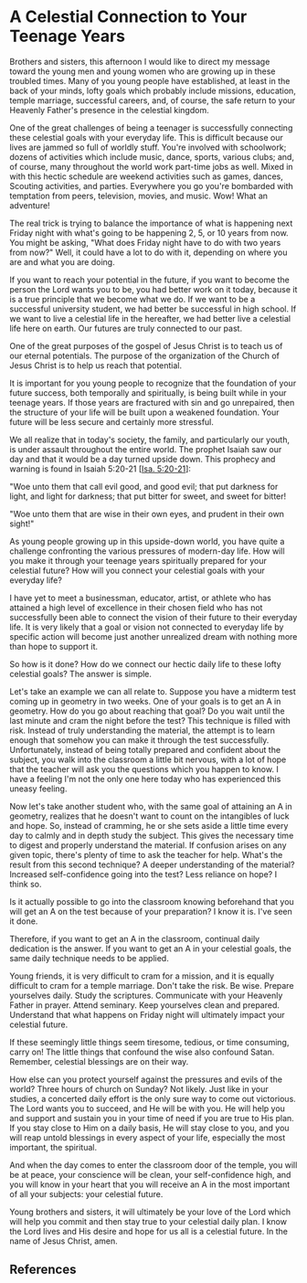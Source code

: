 # A Celestial Connection to Your Teenage Years

Brothers and sisters, this afternoon I would like to direct my message toward
the young men and young women who are growing up in these troubled times. Many
of you young people have established, at least in the back of your minds,
lofty goals which probably include missions, education, temple marriage,
successful careers, and, of course, the safe return to your Heavenly Father's
presence in the celestial kingdom.

One of the great challenges of being a teenager is successfully connecting
these celestial goals with your everyday life. This is difficult because our
lives are jammed so full of worldly stuff. You're involved with schoolwork;
dozens of activities which include music, dance, sports, various clubs; and,
of course, many throughout the world work part-time jobs as well. Mixed in
with this hectic schedule are weekend activities such as games, dances,
Scouting activities, and parties. Everywhere you go you're bombarded with
temptation from peers, television, movies, and music. Wow! What an adventure!

The real trick is trying to balance the importance of what is happening next
Friday night with what's going to be happening 2, 5, or 10 years from now. You
might be asking, "What does Friday night have to do with two years from now?"
Well, it could have a lot to do with it, depending on where you are and what
you are doing.

If you want to reach your potential in the future, if you want to become the
person the Lord wants you to be, you had better work on it today, because it
is a true principle that we become what we do. If we want to be a successful
university student, we had better be successful in high school. If we want to
live a celestial life in the hereafter, we had better live a celestial life
here on earth. Our futures are truly connected to our past.

One of the great purposes of the gospel of Jesus Christ is to teach us of our
eternal potentials. The purpose of the organization of the Church of Jesus
Christ is to help us reach that potential.

It is important for you young people to recognize that the foundation of your
future success, both temporally and spiritually, is being built while in your
teenage years. If those years are fractured with sin and go unrepaired, then
the structure of your life will be built upon a weakened foundation. Your
future will be less secure and certainly more stressful.

We all realize that in today's society, the family, and particularly our
youth, is under assault throughout the entire world. The prophet Isaiah saw
our day and that it would be a day turned upside down. This prophecy and
warning is found in Isaiah 5:20-21 [[Isa.
5:20-21](/scriptures/ot/isa/5.20-21?lang=eng#19)]:

"Woe unto them that call evil good, and good evil; that put darkness for
light, and light for darkness; that put bitter for sweet, and sweet for
bitter!

"Woe unto them that are wise in their own eyes, and prudent in their own
sight!"

As young people growing up in this upside-down world, you have quite a
challenge confronting the various pressures of modern-day life. How will you
make it through your teenage years spiritually prepared for your celestial
future? How will you connect your celestial goals with your everyday life?

I have yet to meet a businessman, educator, artist, or athlete who has
attained a high level of excellence in their chosen field who has not
successfully been able to connect the vision of their future to their everyday
life. It is very likely that a goal or vision not connected to everyday life
by specific action will become just another unrealized dream with nothing more
than hope to support it.

So how is it done? How do we connect our hectic daily life to these lofty
celestial goals? The answer is simple.

Let's take an example we can all relate to. Suppose you have a midterm test
coming up in geometry in two weeks. One of your goals is to get an A in
geometry. How do you go about reaching that goal? Do you wait until the last
minute and cram the night before the test? This technique is filled with risk.
Instead of truly understanding the material, the attempt is to learn enough
that somehow you can make it through the test successfully. Unfortunately,
instead of being totally prepared and confident about the subject, you walk
into the classroom a little bit nervous, with a lot of hope that the teacher
will ask you the questions which you happen to know. I have a feeling I'm not
the only one here today who has experienced this uneasy feeling.

Now let's take another student who, with the same goal of attaining an A in
geometry, realizes that he doesn't want to count on the intangibles of luck
and hope. So, instead of cramming, he or she sets aside a little time every
day to calmly and in depth study the subject. This gives the necessary time to
digest and properly understand the material. If confusion arises on any given
topic, there's plenty of time to ask the teacher for help. What's the result
from this second technique? A deeper understanding of the material? Increased
self-confidence going into the test? Less reliance on hope? I think so.

Is it actually possible to go into the classroom knowing beforehand that you
will get an A on the test because of your preparation? I know it is. I've seen
it done.

Therefore, if you want to get an A in the classroom, continual daily
dedication is the answer. If you want to get an A in your celestial goals, the
same daily technique needs to be applied.

Young friends, it is very difficult to cram for a mission, and it is equally
difficult to cram for a temple marriage. Don't take the risk. Be wise. Prepare
yourselves daily. Study the scriptures. Communicate with your Heavenly Father
in prayer. Attend seminary. Keep yourselves clean and prepared. Understand
that what happens on Friday night will ultimately impact your celestial
future.

If these seemingly little things seem tiresome, tedious, or time consuming,
carry on! The little things that confound the wise also confound Satan.
Remember, celestial blessings are on their way.

How else can you protect yourself against the pressures and evils of the
world? Three hours of church on Sunday? Not likely. Just like in your studies,
a concerted daily effort is the only sure way to come out victorious. The Lord
wants you to succeed, and He will be with you. He will help you and support
and sustain you in your time of need if you are true to His plan. If you stay
close to Him on a daily basis, He will stay close to you, and you will reap
untold blessings in every aspect of your life, especially the most important,
the spiritual.

And when the day comes to enter the classroom door of the temple, you will be
at peace, your conscience will be clean, your self-confidence high, and you
will know in your heart that you will receive an A in the most important of
all your subjects: your celestial future.

Young brothers and sisters, it will ultimately be your love of the Lord which
will help you commit and then stay true to your celestial daily plan. I know
the Lord lives and His desire and hope for us all is a celestial future. In
the name of Jesus Christ, amen.

## References


